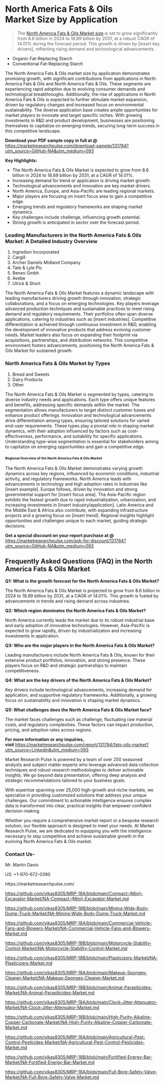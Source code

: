 <h1>North America Fats & Oils Market&nbsp;Size by Application</h1><blockquote><p>The <a href="https://marketresearchpulse.com/download-sample/131784?utm_source=GitHub-NA&amp;utm_medium=093">North America Fats & Oils Market size</a> is set to grow significantly from 8.6 billion in 2024 to 18.89 billion by 2031, at a robust CAGR of 14.01% during the forecast period. This growth is driven by [insert key drivers], reflecting rising demand and technological advancements.</p></blockquote><ul><li>Organic Fat-Replacing Starch<li> Conventional Fat-Replacing Starch</li></ul><p>The North America Fats & Oils market size by application demonstrates promising growth, with significant contributions from applications in North America Fats & Oils and North America Fats & Oils. These segments are experiencing rapid adoption due to evolving consumer demands and technological breakthroughs. Additionally, the rise of applications in North America Fats & Oils is expected to further stimulate market expansion, driven by regulatory changes and increased focus on environmental sustainability. The diverse application base creates ample opportunities for market players to innovate and target specific niches. With growing investments in R&D and product development, businesses are positioning themselves to capitalize on emerging trends, securing long-term success in this competitive landscape.</p><p><strong>Download your PDF sample copy in full at @ </strong><a href="https://marketresearchpulse.com/download-sample/131784?utm_source=GitHub-NA&amp;utm_medium=093">https://marketresearchpulse.com/download-sample/131784?utm_source=GitHub-NA&amp;utm_medium=093</a></p><p><strong>Key Highlights: </strong></p><ul><li>The North America Fats & Oils Market is expected to grow from 8.6 billion in 2024 to 18.89 billion by 2031, at a CAGR of 14.01%.</li><li>Increasing demand for trend or application is driving market growth.</li><li>Technological advancements and innovation are key market drivers.</li><li>North America, Europe, and Asia-Pacific are leading regional markets.</li><li>Major players are focusing on insert focus area to gain a competitive edge.</li><li>Emerging trends and regulatory frameworks are shaping market dynamics.</li><li>Key challenges include challenge, influencing growth potential.</li><li>Strong growth is anticipated in sector over the forecast period.</li></ul><h3>Leading Manufacturers in the North America Fats & Oils Market: A Detailed Industry Overview</h3><ol><li>Ingredion Incorporated</li><li>Cargill</li><li>Archer Daniels Midland Company</li><li>Tate & Lyle Plc</li><li>Beneo Gmbh</li><li>Avebe</li><li>Ulrick & Short</li></ol><div class="flex max-w-full flex-col flex-grow"><div class="min-h-8 text-message flex w-full flex-col items-end gap-2 whitespace-normal break-words [.text-message+&amp;]:mt-5" dir="auto" data-message-author-role="assistant" data-message-id="fd8432e4-4910-450d-b182-61b7bfb0a01f" data-message-model-slug="gpt-4o"><div class="flex w-full flex-col gap-1 empty:hidden first:pt-[3px]"><div class="markdown prose w-full break-words dark:prose-invert light"><p>The North America Fats & Oils Market features a dynamic landscape with leading manufacturers driving growth through innovation, strategic collaborations, and a focus on emerging technologies. Key players leverage advanced production techniques and sustainable practices to meet rising demand and regulatory requirements. Their portfolios often span diverse applications, catering to industries such as [insert industries]. Competitive differentiation is achieved through continuous investment in R&amp;D, enabling the development of innovative products that address evolving customer needs. Market leaders also focus on expanding their footprint via acquisitions, partnerships, and distribution networks. This competitive environment fosters advancements, positioning the North America Fats & Oils Market for sustained growth.</p></div></div></div></div><h3>North America Fats & Oils Market by Types</h3><ol><li>Bread and Sweets<li> Dairy Products<li> Other</li></ol><div class="flex max-w-full flex-col flex-grow"><div class="min-h-8 text-message flex w-full flex-col items-end gap-2 whitespace-normal break-words [.text-message+&amp;]:mt-5" dir="auto" data-message-author-role="assistant" data-message-id="084470be-0bb7-4664-bddf-5156b4f41249" data-message-model-slug="gpt-4o-mini"><div class="flex w-full flex-col gap-1 empty:hidden first:pt-[3px]"><div class="markdown prose w-full break-words dark:prose-invert light"><p>The North America Fats & Oils Market is segmented by types, catering to diverse industry needs and applications. Each type offers unique features and benefits, addressing specific demands within the market. The segmentation allows manufacturers to target distinct customer bases and enhance product offerings. Innovation and technological advancements drive differentiation among types, ensuring tailored solutions for varied end-user requirements. These types play a pivotal role in shaping market dynamics, with their adoption influenced by factors such as cost-effectiveness, performance, and suitability for specific applications. Understanding type-wise segmentation is essential for stakeholders aiming to capitalize on emerging opportunities and gain a competitive edge.</p></div></div></div></div><h3><span style="font-size: 11px;">Regional Overview of the North America Fats & Oils Market</span></h3><div class="flex max-w-full flex-col flex-grow"><div class="min-h-8 text-message flex w-full flex-col items-end gap-2 whitespace-normal break-words [.text-message+&amp;]:mt-5" dir="auto" data-message-author-role="assistant" data-message-id="e9038762-ce64-4e30-91c9-9bd413514231" data-message-model-slug="gpt-4o-mini"><div class="flex w-full flex-col gap-1 empty:hidden first:pt-[3px]"><div class="markdown prose w-full break-words dark:prose-invert light"><p>The North America Fats & Oils Market demonstrates varying growth dynamics across key regions, influenced by economic conditions, industrial activity, and regulatory frameworks. North America leads with advancements in technology and high adoption rates in industries like [insert example]. Europe follows, driven by innovation and strong governmental support for [insert focus area]. The Asia-Pacific region exhibits the fastest growth due to rapid industrialization, urbanization, and increasing investments in [insert industry/application]. Latin America and the Middle East &amp; Africa also contribute, with expanding infrastructure projects and a growing focus on [insert trend]. Regional insights highlight opportunities and challenges unique to each market, guiding strategic decisions.</p></div></div></div></div><p><strong>Get a special discount on your report purchase at @ </strong><a href="https://marketresearchpulse.com/ask-for-discount/131784?utm_source=GitHub-NA&amp;utm_medium=093">https://marketresearchpulse.com/ask-for-discount/131784?utm_source=GitHub-NA&amp;utm_medium=093</a></p><h2>Frequently Asked Questions (FAQ) in the North America Fats & Oils Market</h2><p><strong>Q1: What is the growth forecast for the North America Fats & Oils Market?</strong></p><p>The North America Fats & Oils Market is projected to grow from 8.6 billion in 2024 to 18.89 billion by 2031, at a CAGR of 14.01%. This growth is fueled by advancements in trends and rising demand across industries.</p><p><strong>Q2: Which region dominates the North America Fats & Oils Market?</strong></p><p>North America currently leads the market due to its robust industrial base and early adoption of innovative technologies. However, Asia-Pacific is expected to grow rapidly, driven by industrialization and increasing investments in application.</p><p><strong>Q3: Who are the major players in the North America Fats & Oils Market?</strong></p><p>Leading manufacturers include North America Fats & Oils, known for their extensive product portfolios, innovation, and strong presence. These players focus on R&amp;D and strategic partnerships to maintain competitiveness.</p><p><strong>Q4: What are the key drivers of the North America Fats & Oils Market?</strong></p><p>Key drivers include technological advancements, increasing demand for application, and supportive regulatory frameworks. Additionally, a growing focus on sustainability and innovation is shaping market dynamics.</p><p><strong>Q5: What challenges does the North America Fats & Oils Market face?</strong></p><p>The market faces challenges such as challenge, fluctuating raw material costs, and regulatory complexities. These factors can impact production, pricing, and adoption rates across regions.</p><p><strong>For more information or any inquiries, visit&nbsp;</strong><a href="https://marketresearchpulse.com/report/131784/fats-oils-market?utm_source=Linkedin&utm_medium=093">https://marketresearchpulse.com/report/131784/fats-oils-market?utm_source=Linkedin&utm_medium=093</a></p><p>Market Research Pulse is powered by a team of over 250 seasoned analysts and subject matter experts who leverage advanced data collection techniques and robust research methodologies to deliver actionable insights. We go beyond data presentation, offering deep analysis and strategic recommendations tailored to your business goals.</p><p>With expertise spanning over 25,000 high-growth and niche markets, we specialize in providing customized solutions that address your unique challenges. Our commitment to actionable intelligence ensures complex data is transformed into clear, practical insights that empower confident decision-making.</p><p>Whether you require a comprehensive market report or a bespoke research solution, our flexible approach is designed to meet your needs. At Market Research Pulse, we are dedicated to equipping you with the intelligence necessary to stay competitive and achieve sustainable growth in the evolving North America Fats & Oils market.</p><h3><strong>Contact Us-</strong></h3><p>Mr. Martin Davis</p><p>US: +1-970-672-0390</p><p>https://marketresearchpulse.com/</p><p><a href="https://github.com/vikas8305/MRP-18A/blob/main/Compact-(Mini)-Excavator-Market/NA-Compact-(Mini)-Excavator-Market.md">https://github.com/vikas8305/MRP-18A/blob/main/Compact-(Mini)-Excavator-Market/NA-Compact-(Mini)-Excavator-Market.md</a></p><p><a href="https://github.com/vikas8305/MRP-18B/blob/main/Mining-Wide-Body-Dump-Truck-Market/NA-Mining-Wide-Body-Dump-Truck-Market.md">https://github.com/vikas8305/MRP-18B/blob/main/Mining-Wide-Body-Dump-Truck-Market/NA-Mining-Wide-Body-Dump-Truck-Market.md</a></p><p><a href="https://github.com/vikas8305/MRP-18A/blob/main/Commercial-Vehicle-Fans-and-Blowers-Market/NA-Commercial-Vehicle-Fans-and-Blowers-Market.md">https://github.com/vikas8305/MRP-18A/blob/main/Commercial-Vehicle-Fans-and-Blowers-Market/NA-Commercial-Vehicle-Fans-and-Blowers-Market.md</a></p><p><a href="https://github.com/vikas8305/MRP-18B/blob/main/Motorcycle-Stability-Control-Market/NA-Motorcycle-Stability-Control-Market.md">https://github.com/vikas8305/MRP-18B/blob/main/Motorcycle-Stability-Control-Market/NA-Motorcycle-Stability-Control-Market.md</a></p><p><a href="https://github.com/vikas8305/MRP-18B/blob/main/Plasticizers-Market/NA-Plasticizers-Market.md">https://github.com/vikas8305/MRP-18B/blob/main/Plasticizers-Market/NA-Plasticizers-Market.md</a></p><p><a href="https://github.com/vikas8305/MRP-18A/blob/main/Makeup-Sponges-Cleaner-Market/NA-Makeup-Sponges-Cleaner-Market.md">https://github.com/vikas8305/MRP-18A/blob/main/Makeup-Sponges-Cleaner-Market/NA-Makeup-Sponges-Cleaner-Market.md</a></p><p><a href="https://github.com/vikas8305/MRP-18B/blob/main/Animal-Parasiticides-Market/NA-Animal-Parasiticides-Market.md">https://github.com/vikas8305/MRP-18B/blob/main/Animal-Parasiticides-Market/NA-Animal-Parasiticides-Market.md</a></p><p><a href="https://github.com/vikas8305/MRP-18A/blob/main/Clock-Jitter-Attenuator-Market/NA-Clock-Jitter-Attenuator-Market.md">https://github.com/vikas8305/MRP-18A/blob/main/Clock-Jitter-Attenuator-Market/NA-Clock-Jitter-Attenuator-Market.md</a></p><p><a href="https://github.com/vikas8305/MRP-18B/blob/main/High-Purity-Alkaline-Copper-Carbonate-Market/NA-High-Purity-Alkaline-Copper-Carbonate-Market.md">https://github.com/vikas8305/MRP-18B/blob/main/High-Purity-Alkaline-Copper-Carbonate-Market/NA-High-Purity-Alkaline-Copper-Carbonate-Market.md</a></p><p><a href="https://github.com/vikas8305/MRP-18A/blob/main/Agricultural-Pest-Control-Pesticides-Market/NA-Agricultural-Pest-Control-Pesticides-Market.md">https://github.com/vikas8305/MRP-18A/blob/main/Agricultural-Pest-Control-Pesticides-Market/NA-Agricultural-Pest-Control-Pesticides-Market.md</a></p><p><a href="https://github.com/vikas8305/MRP-18B/blob/main/Fortified-Energy-Bar-Market/NA-Fortified-Energy-Bar-Market.md">https://github.com/vikas8305/MRP-18B/blob/main/Fortified-Energy-Bar-Market/NA-Fortified-Energy-Bar-Market.md</a></p><p><a href="https://github.com/vikas8305/MRP-18A/blob/main/Full-Bore-Safety-Valve-Market/NA-Full-Bore-Safety-Valve-Market.md">https://github.com/vikas8305/MRP-18A/blob/main/Full-Bore-Safety-Valve-Market/NA-Full-Bore-Safety-Valve-Market.md</a></p>
